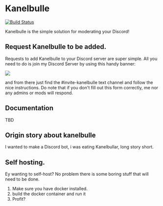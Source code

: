 # Kanelbulle
[![Build Status](https://travis-ci.org/trilleplay/kanelbulle.svg?branch=master)](https://travis-ci.org/trilleplay/kanelbulle)

Kanelbulle is the simple solution for moderating your Discord!

## Request Kanelbulle to be added.
Requests to add Kanelbulle to your Discord server are super simple. All you need to do is join my Discord Server by using this handy banner: 

[![](https://discordapp.com/api/guilds/385473912479154207/embed.png?style=banner2)](https://discord.gg/FBMrcYM)

and from there just find the #invite-kanelbulle text channel and follow the nice instructions. Do note that if you don't fill out this form correctly, me nor any admins or mods will respond.

## Documentation
TBD


## Origin story about kanelbulle
I wanted to make a Discord bot, i was eating Kanelbullar, long story short.

## Self hosting.
Ey wanting to self-host? No problem there is some boring stuff that will need to be done.
1. Make sure you have docker installed.
2. build the docker container and run it
3. Profit?
